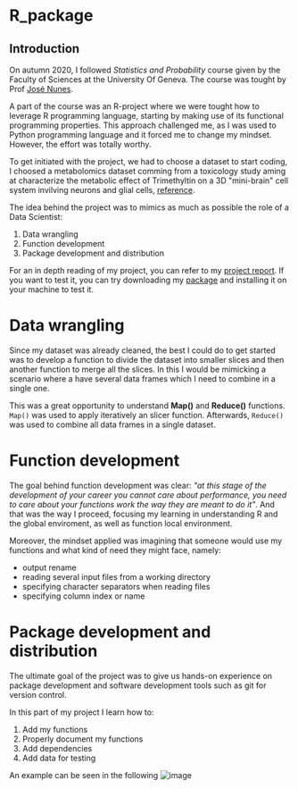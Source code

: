 # R_package

## Introduction

On autumn 2020, I followed *Statistics and Probability* course given by the Faculty of Sciences at the University Of Geneva. The course was tought by Prof [José Nunes](https://genev.unige.ch/research/people/Jose-Manuel-De-Abreu-Nunes).

A part of the course was an R-project where we were tought how to leverage R programming language, starting by making use of its functional programming properties. This approach challenged me, as I was used to Python programming language and it forced me to change my mindset. However, the effort was totally worthy.

To get initiated with the project, we had to choose a dataset to start coding, I choosed a metabolomics dataset comming from a toxicology study aming at characterize the metabolic effect of Trimethyltin on a 3D "mini-brain" cell system invilving neurons and glial cells, [reference](https://doi.org/10.3390/metabo9040079).

The idea behind the project was to mimics as much as possible the role of a Data Scientist:

1. Data wrangling
2. Function development
3. Package development and distribution

For an in depth reading of my project, you can refer to my [project report](https://github.com/Christ14n97/R_package_2020/blob/master/R-Project-on-Metabolomics-Dataset.pdf). If you want to test it, you can try downloading my [package](https://github.com/Christ14n97/R_package_2020/blob/master/Christian.Peralta.Rpackage_0.1.0.tar.gz) and installing it on your machine to test it.

# Data wrangling

Since my dataset was already cleaned, the best I could do to get started was to develop a function to divide the dataset into smaller slices and then another function to merge all the slices. In this I would be mimicking a scenario where a have several data frames which I need to combine in a single one. 

This was a great opportunity to understand **Map()** and **Reduce()** functions. `Map()` was used to apply iteratively an slicer function. Afterwards, `Reduce()` was used to combine all data frames in a single dataset.

# Function development

The goal behind function development was clear: *"at this stage of the development of your career you cannot care about performance, you need to care about your functions work the way they are meant to do it"*.
And that was the way I proceed, focusing my learning in understanding R and the global enviroment, as well as function local environment.

Moreover, the mindset applied was imagining that someone would use my functions and what kind of need they might face, namely:

* output rename
* reading several input files from a working directory
* specifying character separators when reading files
* specifying column index or name

# Package development and distribution

The ultimate goal of the project was to give us hands-on experience on package development and software development tools such as git for version control. 

In this part of my project I learn how to:

1. Add my functions
2. Properly document my functions
3. Add dependencies
4. Add data for testing

An example can be seen in the following ![image](https://github.com/Christ14n97/R_package_2020/blob/master/images/package_dev_example.png)

